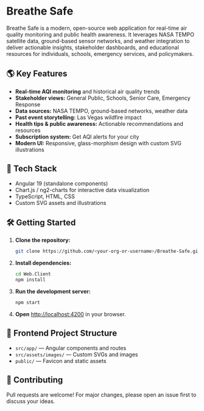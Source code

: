 
# Breathe Safe

Breathe Safe is a modern, open-source web application for real-time air quality monitoring and public health awareness. It leverages NASA TEMPO satellite data, ground-based sensor networks, and weather integration to deliver actionable insights, stakeholder dashboards, and educational resources for individuals, schools, emergency services, and policymakers.

## 🌎 Key Features
- **Real-time AQI monitoring** and historical air quality trends
- **Stakeholder views:** General Public, Schools, Senior Care, Emergency Response
- **Data sources:** NASA TEMPO, ground-based networks, weather data
- **Past event storytelling:** Las Vegas wildfire impact
- **Health tips & public awareness:** Actionable recommendations and resources
- **Subscription system:** Get AQI alerts for your city
- **Modern UI:** Responsive, glass-morphism design with custom SVG illustrations

## 🚀 Tech Stack
- Angular 19 (standalone components)
- Chart.js / ng2-charts for interactive data visualization
- TypeScript, HTML, CSS
- Custom SVG assets and illustrations

## 🛠️ Getting Started
1. **Clone the repository:**
	```bash
	git clone https://github.com/<your-org-or-username>/Breathe-Safe.git
	```
2. **Install dependencies:**
	```bash
	cd Web.Client
	npm install
	```
3. **Run the development server:**
	```bash
	npm start
	```
4. **Open** [http://localhost:4200](http://localhost:4200) in your browser.

## 📁 Frontend Project Structure
- `src/app/` — Angular components and routes
- `src/assets/images/` — Custom SVGs and images
- `public/` — Favicon and static assets

## 🤝 Contributing
Pull requests are welcome! For major changes, please open an issue first to discuss your ideas. 